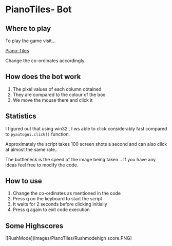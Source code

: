 # PianoTiles- Bot

## Where to play
To play the game visit...

[Piano-Tiles](http://tanksw.com/piano-tiles/)

Change the co-ordinates accordingly.

## How does the bot work

1. The pixel values of each column obtained
2. They are compared to the colour of the box
3. We move the mouse there and click it

## Statistics

I figured out that using win32 , I ws able to click considerably
fast compared to `pyautogui.click()` function.

Approximately the script takes 100 screen shots a second
and can also click at almost the same rate..

The bottleneck is the speed of the image being taken...
If you have any ideas feel free to modify the code.

## How to use

1. Change the co-ordinates as mentioned in the code
2. Press q on the keyboard to start the script
3. It waits for 2 seconds before clicking initially
4. Press q again to exit code execution

## Some Highscores

![RushMode](Images/PianoTiles/Rushmodehigh score.PNG)
